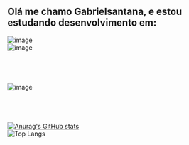 ## Olá me chamo Gabrielsantana, e estou estudando desenvolvimento em: 
![image](https://github.com/user-attachments/assets/fd411b0e-0ed7-4580-840c-e804c430b46f)
<br/>
![image](https://github.com/user-attachments/assets/e1f94d8d-381d-48d7-b773-3eecff0b0669)
## <br/>
![image](https://aleen42.github.io/badges/src/koenigsegg.svg)
## <br/>
[![Anurag's GitHub stats](https://github-readme-stats.vercel.app/api?username=GabrielSantana0&show_icons=true&theme=Gradient)](https://github.com/anuraghazra/github-readme-stats) 
<br/>
![Top Langs](https://github-readme-stats.vercel.app/api/top-langs/?username=GabrielSantana0&layout=compact)

<!--
**GabrielSantana0/GabrielSantana0** is a ✨ _special_ ✨ repository because its `README.md` (this file) appears on your GitHub profile.

Here are some ideas to get you started:

- 🔭 I’m currently working on ...
- 🌱 I’m currently learning ...
- 👯 I’m looking to collaborate on ...
- 🤔 I’m looking for help with ...
- 💬 Ask me about ...
- 📫 How to reach me: ...
- 😄 Pronouns: ...
- ⚡ Fun fact: ...
-->
